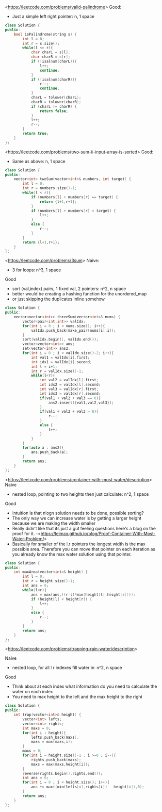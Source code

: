 <<https://leetcode.com/problems/valid-palindrome>>
Good:
- Just a simple left right pointer: n, 1 space

```cpp
class Solution {
public:
    bool isPalindrome(string s) {
        int l = 0;
        int r = s.size();
        while(l <= r){
            char charL = s[l];
            char charR = s[r];
            if (!isalnum(charL)){
                l++;
                continue;
            }
            if (!isalnum(charR)){
                r--;
                continue;
            }
            charL = tolower(charL);
            charR = tolower(charR);
            if (charL != charR) {
                return false;
            }
            l++;
            r--;
        }
        return true;
    }
};
```

<<https://leetcode.com/problems/two-sum-ii-input-array-is-sorted>>
Good:
- Same as above: n, 1 space

```cpp
class Solution {
public:
    vector<int> twoSum(vector<int>& numbers, int target) {
        int l = 0;
        int r = numbers.size()-1;
        while(l < r){
            if (numbers[l] + numbers[r] == target) {
                return {l+1,r+1};
            }
            if (numbers[l] + numbers[r] < target) {
                l++;
            }
            else {
                r--;
            }
        }
        return {l+1,r+1};
    }
};
```
<<https://leetcode.com/problems/3sum>>
Naive:
- 3 for loops: n^3, 1 space

Good
- sort (val,index) pairs, 1 fixed val, 2 pointers: n^2, n space
- better would be creating a hashing function for the unordered_map
- or just skipping the duplicates inline somehow


```cpp
class Solution {
public:
    vector<vector<int>> threeSum(vector<int>& nums) {
        vector<pair<int,int>> valIdx;
        for(int i = 0 ; i < nums.size(); i++){
            valIdx.push_back(make_pair(nums[i],i));
        }
        sort(valIdx.begin(), valIdx.end());
        vector<vector<int>> ans;
        set<vector<int>> ans2;
        for(int i = 0 ; i < valIdx.size()-2; i++){
            int val1 = valIdx[i].first;
            int idx1 = valIdx[i].second;
            int l = i+1;
            int r = valIdx.size()-1;
            while(l<r){
                int val2 = valIdx[l].first;
                int idx2 = valIdx[l].second;
                int val3 = valIdx[r].first;
                int idx3 = valIdx[r].second;
                if(val1 + val2 + val3 == 0){
                    ans2.insert({val1,val2,val3});
                }
                if(val1 + val2 + val3 > 0){
                    r--;
                }
                else {
                    l++;
                }
            }
        }
        for(auto a : ans2){
            ans.push_back(a);
        }
        return ans;
    }
};
```

<<https://leetcode.com/problems/container-with-most-water/description>>
Naive
- nested loop, pointing to two heights then just calculate: n^2, 1 space

Good
- Intuition is that nlogn solution needs to be done, possible sorting?
- The only way we can increase water is by getting a larger height because we are making the width smaller
- Really didn't like that its just a gut feeling questions here's a blog on the proof for it.
-<<https://leimao.github.io/blog/Proof-Container-With-Most-Water-Problem/>>
- Basically for smaller of the l,r pointers the longest width is the max possible area. Therefore you can move that pointer on each iteration as you already know the max water solution using that pointer.

```cpp
class Solution {
public:
    int maxArea(vector<int>& height) {
        int l = 0;
        int r = height.size()-1;
        int ans = 0;
        while(l<r){
            ans = max(ans,((r-l)*min(height[l],height[r])));
            if (height[l] < height[r]) {
                l++;
            }
            else {
                r--;
            }
        }
        return ans;
    }
};
```

<<https://leetcode.com/problems/trapping-rain-water/description>>

Naive
- nested loop, for all l r indexes fill water in: n^2, n space

Good
- Think about at each index what information do you need to calculate the water on each index
- You need to max height to the left and the max height to the right

```cpp
class Solution {
public:
    int trap(vector<int>& height) {
        vector<int> lefts;
        vector<int> rights;
        int maxs = 0;
        for(int i : height){
            lefts.push_back(maxs);
            maxs = max(maxs,i);
        }
        maxs = 0;
        for(int i = height.size()-1 ; i >=0 ; i--){
            rights.push_back(maxs);
            maxs = max(maxs,height[i]);
        }
        reverse(rights.begin(),rights.end());
        int ans = 0;
        for(int i = 0 ; i < height.size(); i++){
            ans += max((min(lefts[i],rights[i]) - height[i]),0);
        }
        return ans;
    }
};
```